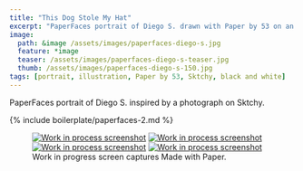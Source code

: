 ```yaml
---
title: "This Dog Stole My Hat"
excerpt: "PaperFaces portrait of Diego S. drawn with Paper by 53 on an iPad."
image: 
  path: &image /assets/images/paperfaces-diego-s.jpg 
  feature: *image
  teaser: /assets/images/paperfaces-diego-s-teaser.jpg
  thumb: /assets/images/paperfaces-diego-s-150.jpg
tags: [portrait, illustration, Paper by 53, Sktchy, black and white]
---
```


PaperFaces portrait of Diego S. inspired by a photograph on Sktchy.

{% include boilerplate/paperfaces-2.md %}

<figure class="third">
  <a href="{{ site.url }}/assets/images/paperfaces-diego-s-process-1-lg.jpg"><img src="{{ site.url }}/assets/images/paperfaces-diego-s-process-1-600.jpg" alt="Work in process screenshot"></a>
  <a href="{{ site.url }}/assets/images/paperfaces-diego-s-process-2-lg.jpg"><img src="{{ site.url }}/assets/images/paperfaces-diego-s-process-2-600.jpg" alt="Work in process screenshot"></a>
  <a href="{{ site.url }}/assets/images/paperfaces-diego-s-process-3-lg.jpg"><img src="{{ site.url }}/assets/images/paperfaces-diego-s-process-3-600.jpg" alt="Work in process screenshot"></a>
  <a href="{{ site.url }}/assets/images/paperfaces-diego-s-process-4-lg.jpg"><img src="{{ site.url }}/assets/images/paperfaces-diego-s-process-4-600.jpg" alt="Work in process screenshot"></a>
  <figcaption>Work in progress screen captures Made with Paper.</figcaption>
</figure>
